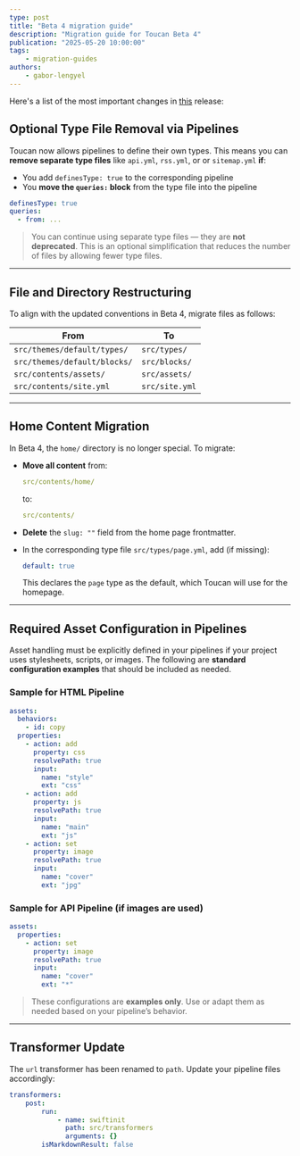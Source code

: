 ```yaml
---
type: post
title: "Beta 4 migration guide"
description: "Migration guide for Toucan Beta 4"
publication: "2025-05-20 10:00:00"
tags:
    - migration-guides
authors:
    - gabor-lengyel
---
```


Here's a list of the most important changes in [this](https://github.com/toucansites/toucan/releases/tag/1.0.0-beta.4) release:

## Optional Type File Removal via Pipelines

Toucan now allows pipelines to define their own types. This means you can **remove separate type files** like `api.yml`, `rss.yml`, or or `sitemap.yml` **if**:

- You add `definesType: true` to the corresponding pipeline
- You **move the `queries:` block** from the type file into the pipeline

```yaml
definesType: true
queries:
  - from: ...
```

> You can continue using separate type files — they are **not deprecated**. This is an optional simplification that reduces the number of files by allowing fewer type files.

---

## File and Directory Restructuring

To align with the updated conventions in Beta 4, migrate files as follows:

| **From** | **To** |
|------|----|
| `src/themes/default/types/` | `src/types/` |
| `src/themes/default/blocks/` | `src/blocks/` |
| `src/contents/assets/` | `src/assets/` |
| `src/contents/site.yml` | `src/site.yml` |

---

## Home Content Migration

In Beta 4, the `home/` directory is no longer special. To migrate:

- **Move all content** from:

   ```yaml
   src/contents/home/
   ```

   to:

   ```yaml
   src/contents/
   ```

- **Delete** the `slug: ""` field from the home page frontmatter.

- In the corresponding type file `src/types/page.yml`, add (if missing):

   ```yaml
   default: true
   ```

   This declares the `page` type as the default, which Toucan will use for the homepage.

---

## Required Asset Configuration in Pipelines

Asset handling must be explicitly defined in your pipelines if your project uses stylesheets, scripts, or images. The following are **standard configuration examples** that should be included as needed.

### Sample for HTML Pipeline

```yaml
assets:
  behaviors:
    - id: copy
  properties:
    - action: add
      property: css
      resolvePath: true
      input:
        name: "style"
        ext: "css"
    - action: add
      property: js
      resolvePath: true
      input:
        name: "main"
        ext: "js"
    - action: set
      property: image
      resolvePath: true
      input:
        name: "cover"
        ext: "jpg"
```

### Sample for API Pipeline (if images are used)

```yaml
assets:
  properties:
    - action: set
      property: image
      resolvePath: true
      input:
        name: "cover"
        ext: "*"
```

> These configurations are **examples only**. Use or adapt them as needed based on your pipeline’s behavior.

---

## Transformer Update

The `url` transformer has been renamed to `path`. Update your pipeline files accordingly:

```yaml
transformers:
    post:
        run: 
            - name: swiftinit
              path: src/transformers
              arguments: {}
        isMarkdownResult: false
```
